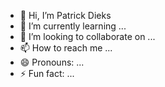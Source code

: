 - 👋 Hi, I’m Patrick Dieks
- 🌱 I’m currently learning ...
- 💞️ I’m looking to collaborate on ...
- 📫 How to reach me ...
- 😄 Pronouns: ...
- ⚡ Fun fact: ...

<!---
PatrickDieks/PatrickDieks is a ✨ special ✨ repository because its `README.md` (this file) appears on your GitHub profile.
You can click the Preview link to take a look at your changes.
--->
